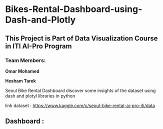 # Bikes-Rental-Dashboard-using-Dash-and-Plotly

## This Project is Part of Data Visualization Course in ITI AI-Pro Program

### Team Members:

**Omar Mohamed**

**Hesham Tarek**

Seoul Bike Rental Dashboard discover some insights of the dataset using dash and plotyl libraries in python

link dataset : https://www.kaggle.com/c/seoul-bike-rental-ai-pro-iti/data

## Dashboard :
